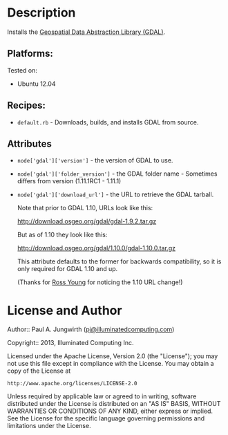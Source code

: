# Description

Installs the [Geospatial Data Abstraction Library (GDAL)](http://www.gdal.org/).

## Platforms:

Tested on:

* Ubuntu 12.04

## Recipes:

* `default.rb` - Downloads, builds, and installs GDAL from source.

## Attributes

* `node['gdal']['version']` - the version of GDAL to use.
* `node['gdal']['folder_version']` - the GDAL folder name - Sometimes differs from version (1.11.1RC1 - 1.11.1)
* `node['gdal']['download_url']` - the URL to retrieve the GDAL tarball.

  Note that prior to GDAL 1.10, URLs look like this:

    http://download.osgeo.org/gdal/gdal-1.9.2.tar.gz

  But as of 1.10 they look like this:

    http://download.osgeo.org/gdal/1.10.0/gdal-1.10.0.tar.gz

  This attribute defaults to the former for backwards compatibility,
  so it is only required for GDAL 1.10 and up.

  (Thanks for [Ross Young](https://github.com/RossLYoung) for noticing the 1.10 URL change!)


License and Author
==================

Author:: Paul A. Jungwirth (<pj@illuminatedcomputing.com>)

Copyright:: 2013, Illuminated Computing Inc.

Licensed under the Apache License, Version 2.0 (the "License");
you may not use this file except in compliance with the License.
You may obtain a copy of the License at

    http://www.apache.org/licenses/LICENSE-2.0

Unless required by applicable law or agreed to in writing, software
distributed under the License is distributed on an "AS IS" BASIS,
WITHOUT WARRANTIES OR CONDITIONS OF ANY KIND, either express or implied.
See the License for the specific language governing permissions and
limitations under the License.
